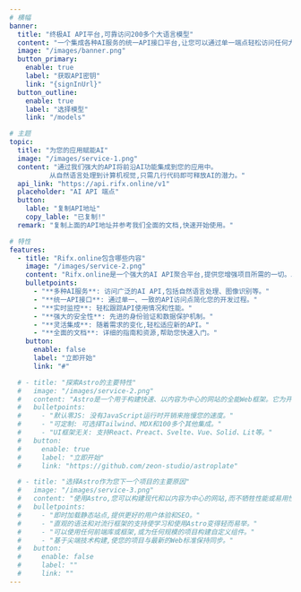 ```yaml
---
# 横幅
banner:
  title: "终极AI API平台,可靠访问200多个大语言模型"
  content: "一个集成各种AI服务的统一API接口平台,让您可以通过单一端点轻松访问任何大语言模型,同时管理故障转移、负载均衡、重试和缓存。"
  image: "/images/banner.png"
  button_primary:
    enable: true
    label: "获取API密钥"
    link: "{signInUrl}"
  button_outline:
    enable: true
    label: "选择模型"
    link: "/models"

# 主题
topic:
  title: "为您的应用赋能AI"
  image: "/images/service-1.png"
  content: "通过我们强大的API将前沿AI功能集成到您的应用中。
          从自然语言处理到计算机视觉,只需几行代码即可释放AI的潜力。"
  api_link: "https://api.rifx.online/v1"
  placeholder: "AI API 端点"
  button:
    lable: "复制API地址"
    copy_lable: "已复制!"
  remark: "复制上面的API地址并参考我们全面的文档,快速开始使用。"

# 特性
features:
  - title: "Rifx.online包含哪些内容"
    image: "/images/service-2.png"
    content: "Rifx.online是一个强大的AI API聚合平台,提供您增强项目所需的一切。以下是您将获得的内容:"
    bulletpoints:
      - "**多种AI服务**: 访问广泛的AI API,包括自然语言处理、图像识别等。"
      - "**统一API接口**: 通过单一、一致的API访问点简化您的开发过程。"
      - "**实时监控**: 轻松跟踪API使用情况和性能。"
      - "**强大的安全性**: 先进的身份验证和数据保护机制。"
      - "**灵活集成**: 随着需求的变化,轻松适应新的API。"
      - "**全面的文档**: 详细的指南和资源,帮助您快速入门。"
    button:
      enable: false
      label: "立即开始"
      link: "#"

  # - title: "探索Astro的主要特性"
  #   image: "/images/service-2.png"
  #   content: "Astro是一个用于构建快速、以内容为中心的网站的全能Web框架。它为开发者和网站创建者提供了一系列令人兴奋的功能。一些主要特性包括:"
  #   bulletpoints:
  #     - "默认零JS: 没有JavaScript运行时开销来拖慢您的速度。"
  #     - "可定制: 可选择Tailwind、MDX和100多个其他集成。"
  #     - "UI框架无关: 支持React、Preact、Svelte、Vue、Solid、Lit等。"
  #   button:
  #     enable: true
  #     label: "立即开始"
  #     link: "https://github.com/zeon-studio/astroplate"

  # - title: "选择Astro作为您下一个项目的主要原因"
  #   image: "/images/service-3.png"
  #   content: "使用Astro,您可以构建现代和以内容为中心的网站,而不牺牲性能或易用性。"
  #   bulletpoints:
  #     - "即时加载静态站点,提供更好的用户体验和SEO。"
  #     - "直观的语法和对流行框架的支持使学习和使用Astro变得轻而易举。"
  #     - "可以使用任何前端库或框架,或为任何规模的项目构建自定义组件。"
  #     - "基于尖端技术构建,使您的项目与最新的Web标准保持同步。"
  #   button:
  #     enable: false
  #     label: ""
  #     link: ""
---
```

